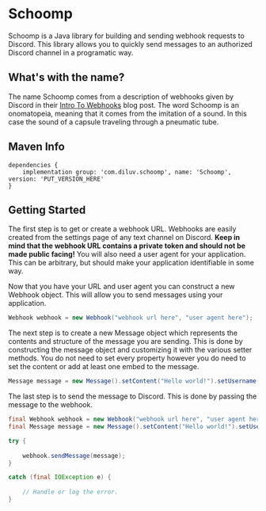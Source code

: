 # Schoomp
Schoomp is a Java library for building and sending webhook requests to Discord. This library allows you to quickly send messages to an authorized Discord channel in a programatic way. 

## What's with the name?
The name Schoomp comes from a description of webhooks given by Discord in their [Intro To Webhooks](https://support.discordapp.com/hc/en-us/articles/228383668-Intro-to-Webhooks) blog post. The word Schoomp is an onomatopeia, meaning that it comes from the imitation of a sound. In this case the sound of a capsule traveling through a pneumatic tube.

## Maven Info

```
dependencies {
    implementation group: 'com.diluv.schoomp', name: 'Schoomp', version: 'PUT_VERSION_HERE'
}
```

## Getting Started

The first step is to get or create a webhook URL. Webhooks are easily created from the settings page of any text channel on Discord. **Keep in mind that the webhook URL contains a private token and should not be made public facing!** You will also need a user agent for your application. This can be arbitrary, but should make your application identifiable in some way.

Now that you have your URL and user agent you can construct a new Webhook object. This will allow you to send messages using your application. 

```java
Webhook webhook = new Webhook("webhook url here", "user agent here");
```

The next step is to create a new Message object which represents the contents and structure of the message you are sending. This is done by constructing the message object and customizing it with the various setter methods. You do not need to set every property however you do need to set the content or add at least one embed to the message. 

```java
Message message = new Message().setContent("Hello world!").setUsername("Example Application");
```

The last step is to send the message to Discord. This is done by passing the message to the webhook. 

```java
final Webhook webhook = new Webhook("webhook url here", "user agent here");
final Message message = new Message().setContent("Hello world!").setUsername("Example Application");

try {
    
    webhook.sendMessage(message);
}

catch (final IOException e) {
    
    // Handle or log the error.
}
```